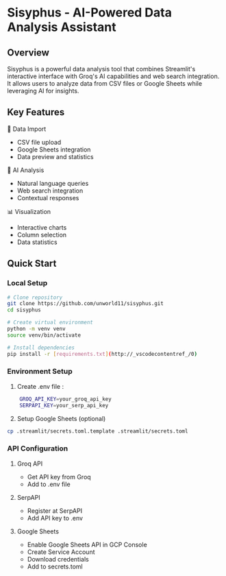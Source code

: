 # Sisyphus - AI-Powered Data Analysis Assistant

## Overview
Sisyphus is a powerful data analysis tool that combines Streamlit's interactive interface with Groq's AI capabilities and web search integration. It allows users to analyze data from CSV files or Google Sheets while leveraging AI for insights.

## Key Features
🔄 Data Import
- CSV file upload
- Google Sheets integration
- Data preview and statistics

🤖 AI Analysis
- Natural language queries
- Web search integration
- Contextual responses

📊 Visualization
- Interactive charts
- Column selection
- Data statistics

## Quick Start

### Local Setup
```bash
# Clone repository
git clone https://github.com/unworld11/sisyphus.git
cd sisyphus

# Create virtual environment
python -m venv venv
source venv/bin/activate

# Install dependencies
pip install -r [requirements.txt](http://_vscodecontentref_/0)
```

### Environment Setup
1. Create .env file :
```bash
    GROQ_API_KEY=your_groq_api_key
    SERPAPI_KEY=your_serp_api_key
```
2. Setup Google Sheets (optional)
```bash
cp .streamlit/secrets.toml.template .streamlit/secrets.toml
```

### API Configuration
1. Groq API
    - Get API key from Groq
    - Add to .env file

2. SerpAPI
    - Register at SerpAPI
    - Add API key to .env

3. Google Sheets
    - Enable Google Sheets API in GCP Console
    - Create Service Account
    - Download credentials
    - Add to secrets.toml
